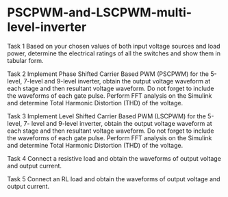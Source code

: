 # PSCPWM-and-LSCPWM-multi-level-inverter

Task 1
Based on your chosen values of both input voltage sources and load power,
determine the electrical ratings of all the switches and show them in tabular
form.

Task 2
Implement Phase Shifted Carrier Based PWM (PSCPWM) for the 5-level,
7-level and 9-level inverter, obtain the output voltage waveform at each stage
and then resultant voltage waveform. Do not forget to include the waveforms
of each gate pulse. Perform FFT analysis on the Simulink and determine
Total Harmonic Distortion (THD) of the voltage.

Task 3
Implement Level Shifted Carrier Based PWM (LSCPWM) for the 5-level, 7-
level and 9-level inverter, obtain the output voltage waveform at each stage
and then resultant voltage waveform. Do not forget to include the waveforms
of each gate pulse. Perform FFT analysis on the Simulink and determine
Total Harmonic Distortion (THD) of the voltage.

Task 4
Connect a resistive load and obtain the waveforms of output voltage and
output current.

Task 5
Connect an RL load and obtain the waveforms of output voltage and output
current.
